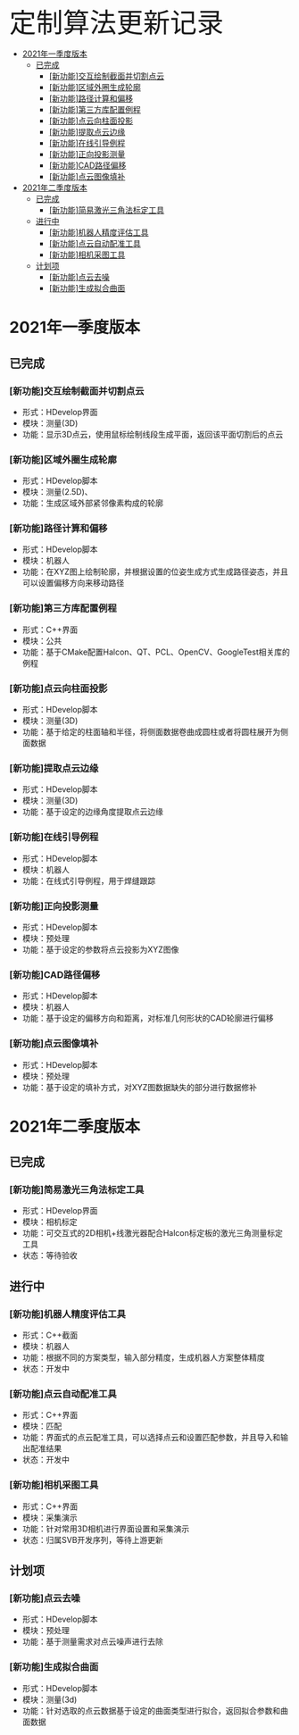 <font size = 10 face="微软雅黑">定制算法更新记录</font>

- [2021年一季度版本](#2021年一季度版本)
  - [已完成](#已完成)
    - [[新功能]交互绘制截面并切割点云](#新功能交互绘制截面并切割点云)
    - [[新功能]区域外圈生成轮廓](#新功能区域外圈生成轮廓)
    - [[新功能]路径计算和偏移](#新功能路径计算和偏移)
    - [[新功能]第三方库配置例程](#新功能第三方库配置例程)
    - [[新功能]点云向柱面投影](#新功能点云向柱面投影)
    - [[新功能]提取点云边缘](#新功能提取点云边缘)
    - [[新功能]在线引导例程](#新功能在线引导例程)
    - [[新功能]正向投影测量](#新功能正向投影测量)
    - [[新功能]CAD路径偏移](#新功能cad路径偏移)
    - [[新功能]点云图像填补](#新功能点云图像填补)
- [2021年二季度版本](#2021年二季度版本)
  - [已完成](#已完成-1)
    - [[新功能]简易激光三角法标定工具](#新功能简易激光三角法标定工具)
  - [进行中](#进行中)
    - [[新功能]机器人精度评估工具](#新功能机器人精度评估工具)
    - [[新功能]点云自动配准工具](#新功能点云自动配准工具)
    - [[新功能]相机采图工具](#新功能相机采图工具)
  - [计划项](#计划项)
    - [[新功能]点云去噪](#新功能点云去噪)
    - [[新功能]生成拟合曲面](#新功能生成拟合曲面)


# 2021年一季度版本
## 已完成

### [新功能]交互绘制截面并切割点云
- 形式：HDevelop界面
- 模块：测量(3D)
- 功能：显示3D点云，使用鼠标绘制线段生成平面，返回该平面切割后的点云

### [新功能]区域外圈生成轮廓
- 形式：HDevelop脚本
- 模块：测量(2.5D)、
- 功能：生成区域外部紧邻像素构成的轮廓

### [新功能]路径计算和偏移
- 形式：HDevelop脚本
- 模块：机器人
- 功能：在XYZ图上绘制轮廓，并根据设置的位姿生成方式生成路径姿态，并且可以设置偏移方向来移动路径

### [新功能]第三方库配置例程
- 形式：C++界面
- 模块：公共 
- 功能：基于CMake配置Halcon、QT、PCL、OpenCV、GoogleTest相关库的例程

### [新功能]点云向柱面投影
- 形式：HDevelop脚本
- 模块：测量(3D)
- 功能：基于给定的柱面轴和半径，将侧面数据卷曲成圆柱或者将圆柱展开为侧面数据

### [新功能]提取点云边缘
- 形式：HDevelop脚本
- 模块：测量(3D)
- 功能：基于设定的边缘角度提取点云边缘

### [新功能]在线引导例程
- 形式：HDevelop脚本
- 模块：机器人
- 功能：在线式引导例程，用于焊缝跟踪

### [新功能]正向投影测量
- 形式：HDevelop脚本
- 模块：预处理
- 功能：基于设定的参数将点云投影为XYZ图像

### [新功能]CAD路径偏移
- 形式：HDevelop脚本
- 模块：机器人
- 功能：基于设定的偏移方向和距离，对标准几何形状的CAD轮廓进行偏移

### [新功能]点云图像填补
- 形式：HDevelop脚本
- 模块：预处理
- 功能：基于设定的填补方式，对XYZ图数据缺失的部分进行数据修补

# 2021年二季度版本
## 已完成

### [新功能]简易激光三角法标定工具
- 形式：HDevelop界面
- 模块：相机标定
- 功能：可交互式的2D相机+线激光器配合Halcon标定板的激光三角测量标定工具
- 状态：等待验收

## 进行中
### [新功能]机器人精度评估工具
- 形式：C++截面
- 模块：机器人
- 功能：根据不同的方案类型，输入部分精度，生成机器人方案整体精度
- 状态：开发中

### [新功能]点云自动配准工具
- 形式：C++界面
- 模块：匹配
- 功能：界面式的点云配准工具，可以选择点云和设置匹配参数，并且导入和输出配准结果
- 状态：开发中

### [新功能]相机采图工具
- 形式：C++界面
- 模块：采集演示
- 功能：针对常用3D相机进行界面设置和采集演示
- 状态：归属SVB开发序列，等待上游更新

## 计划项
### [新功能]点云去噪
- 形式：HDevelop脚本
- 模块：预处理
- 功能：基于测量需求对点云噪声进行去除

### [新功能]生成拟合曲面
- 形式：HDevelop脚本
- 模块：测量(3d)
- 功能：针对选取的点云数据基于设定的曲面类型进行拟合，返回拟合参数和曲面数据


